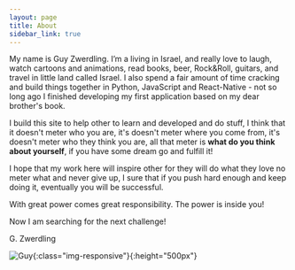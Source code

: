 ```yaml
---
layout: page
title: About
sidebar_link: true
---
```


My name is Guy Zwerdling. I’m a living in Israel, and really love to laugh, watch cartoons and animations, read books, beer, Rock&Roll, guitars, and travel in little land called Israel. I also spend a fair amount of time cracking and build things together in Python, JavaScript and React-Native - not so long ago I finished developing my first application based on my dear brother's book.

I build this site to help other to learn and developed and do stuff, I think that it doesn't meter who you are, it's doesn't meter where you come from, it's doesn't meter who they think you are, all that meter is **what do you think about yourself**, if you have some dream go and fulfill it!

I hope that my work here will inspire other for they will do what they love no meter what and never give up, I sure that if you push hard enough and keep doing it, eventually you will be successful.

With great power comes great responsibility. The power is inside you!

Now I am searching for the next challenge!

G. Zwerdling


![Guy](/assets/images/guy.jpeg "Guy"){:class="img-responsive"}{:height="500px"}
